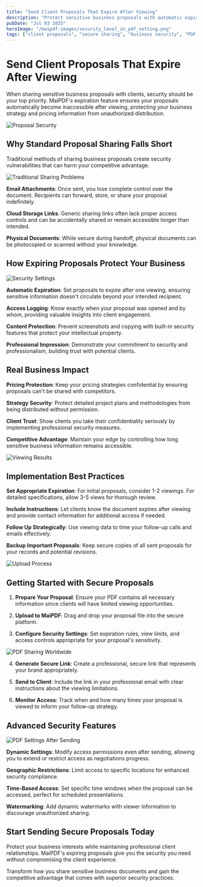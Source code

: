 ```yaml
---
title: "Send Client Proposals That Expire After Viewing"
description: "Protect sensitive business proposals with automatic expiration after viewing. Learn how to send secure, professional proposals that self-destruct for enhanced security."
pubDate: "Jul 03 2025"
heroImage: "/maipdf-images/security_level_in_pdf_setting.png"
tags: ["client proposals", "secure sharing", "business security", "PDF expiration"]
---
```


# Send Client Proposals That Expire After Viewing

When sharing sensitive business proposals with clients, security should be your top priority. MaiPDF's expiration feature ensures your proposals automatically become inaccessible after viewing, protecting your business strategy and pricing information from unauthorized distribution.

![Proposal Security](/maipdf-images/security_level_in_pdf_setting.png)

## Why Standard Proposal Sharing Falls Short

Traditional methods of sharing business proposals create security vulnerabilities that can harm your competitive advantage.

![Traditional Sharing Problems](/maipdf-images/send_pdf_link_on_instant_mesenger.png)

**Email Attachments**: Once sent, you lose complete control over the document. Recipients can forward, store, or share your proposal indefinitely.

**Cloud Storage Links**: Generic sharing links often lack proper access controls and can be accidentally shared or remain accessible longer than intended.

**Physical Documents**: While secure during handoff, physical documents can be photocopied or scanned without your knowledge.

## How Expiring Proposals Protect Your Business

![Security Settings](/maipdf-images/security_setting.png)

**Automatic Expiration**: Set proposals to expire after one viewing, ensuring sensitive information doesn't circulate beyond your intended recipient.

**Access Logging**: Know exactly when your proposal was opened and by whom, providing valuable insights into client engagement.

**Content Protection**: Prevent screenshots and copying with built-in security features that protect your intellectual property.

**Professional Impression**: Demonstrate your commitment to security and professionalism, building trust with potential clients.

## Real Business Impact

**Pricing Protection**: Keep your pricing strategies confidential by ensuring proposals can't be shared with competitors.

**Strategy Security**: Protect detailed project plans and methodologies from being distributed without permission.

**Client Trust**: Show clients you take their confidentiality seriously by implementing professional security measures.

**Competitive Advantage**: Maintain your edge by controlling how long sensitive business information remains accessible.

![Viewing Results](/maipdf-images/check_pdf_open_result.png)

## Implementation Best Practices

**Set Appropriate Expiration**: For initial proposals, consider 1-2 viewings. For detailed specifications, allow 3-5 views for thorough review.

**Include Instructions**: Let clients know the document expires after viewing and provide contact information for additional access if needed.

**Follow Up Strategically**: Use viewing data to time your follow-up calls and emails effectively.

**Backup Important Proposals**: Keep secure copies of all sent proposals for your records and potential revisions.

![Upload Process](/maipdf-images/upload_section.png)

## Getting Started with Secure Proposals

1. **Prepare Your Proposal**: Ensure your PDF contains all necessary information since clients will have limited viewing opportunities.

2. **Upload to MaiPDF**: Drag and drop your proposal file into the secure platform.

3. **Configure Security Settings**: Set expiration rules, view limits, and access controls appropriate for your proposal's sensitivity.

![PDF Sharing Worldwide](/maipdf-images/share_pdf_wordwide.png)

4. **Generate Secure Link**: Create a professional, secure link that represents your brand appropriately.

5. **Send to Client**: Include the link in your professional email with clear instructions about the viewing limitations.

6. **Monitor Access**: Track when and how many times your proposal is viewed to inform your follow-up strategy.

## Advanced Security Features

![PDF Settings After Sending](/maipdf-images/pdf_change_setting_after_sent.png)

**Dynamic Settings**: Modify access permissions even after sending, allowing you to extend or restrict access as negotiations progress.

**Geographic Restrictions**: Limit access to specific locations for enhanced security compliance.

**Time-Based Access**: Set specific time windows when the proposal can be accessed, perfect for scheduled presentations.

**Watermarking**: Add dynamic watermarks with viewer information to discourage unauthorized sharing.

## Start Sending Secure Proposals Today

Protect your business interests while maintaining professional client relationships. MaiPDF's expiring proposals give you the security you need without compromising the client experience.

Transform how you share sensitive business documents and gain the competitive advantage that comes with superior security practices.